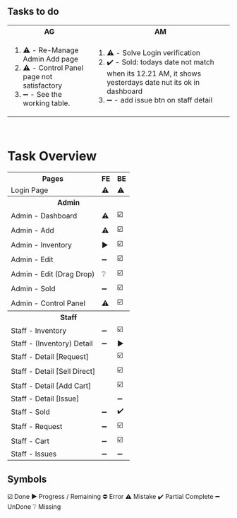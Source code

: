## Tasks to do
<table>
  <tr>
    <th>AG</th>
    <th>AM</th>
  </tr>
  <tr>
    <!-- list for AG -->
    <td>
      <ol>
        <li>⚠️ - Re-Manage Admin Add page</li>
        <li>⚠️ - Control Panel page not satisfactory</li>
        <li>➖ - See the working table.</li>
      </ol>
    </td>
    <!-- list for am -->
    <td>
      <ol>
        <li>⚠️ - Solve Login verification</li>
        <li>✔️ - Sold: todays date not match when its 12.21 AM, it shows yesterdays date nut its ok in dashboard</li>
        <li>➖ - add issue btn on staff detail</li>
      </ol>
    </td>
  </tr>
</table>
<br>

# Task Overview
<table aligh="center">
    <tr>
        <th>Pages</th>
        <th>FE</th>
        <th>BE</th>
    </tr>
  </tr>
  <td>Login Page</td>
    <td aligh="center">⚠️</td>
    <td aligh="center">⚠️</td>
  <tr>
  <tr>
      <th colspan="3">Admin</th>
  </tr>
  <tr>
      <td>Admin - Dashboard</td>
      <td aligh="center">⚠️</td>
      <td aligh="center">☑️</td>
  <tr>
  <tr aligh="center">
      <td>Admin - Add</td>
      <td aligh="center">⚠️</td>
      <td aligh="center">☑️</td>
  </tr>  
  <tr>
      <td>Admin - Inventory</td>
      <td aligh="center">▶️</td>
      <td aligh="center">☑️</td>
  </tr> 
  <tr>
      <td>Admin - Edit</td>
      <td aligh="center">➖</td>
      <td aligh="center">☑️</td>
  <tr>
  <tr>
      <td>Admin - Edit (Drag Drop)</td>
      <td aligh="center">❔</td>
      <td aligh="center">☑️</td>
  <tr>
  <tr>
    <td>Admin - Sold</td>
    <td aligh="center">➖</td>
    <td aligh="center">☑️</td>
  </tr>
  <tr>
      <td>Admin - Control Panel</td>
      <td aligh="center">⚠️</td>
      <td aligh="center">☑️</td>
  </tr>
  </tr>
  <tr>
      <th colspan="3">Staff</th>
  </tr>
      <td>Staff - Inventory</td>
      <td aligh="center">➖</td>
      <td aligh="center">☑️</td>
  <tr>
  <tr>
      <td>Staff - (Inventory) Detail</td>
      <td aligh="center">➖</td>
      <td aligh="center">▶️</td>
  </tr>
  <tr>
      <td colspan="2">Staff - Detail [Request]</td>
      <td aligh="center">☑️</td>
  </tr>
  <tr>
      <td colspan="2">Staff - Detail [Sell Direct]</td>
      <td aligh="center">☑️</td>
  </tr>
  <tr>
      <td colspan="2">Staff - Detail [Add Cart]</td>
      <td aligh="center">☑️</td>
  </tr>
  <tr>
      <td colspan="2">Staff - Detail [Issue]</td>
      <td aligh="center">➖</td>
  </tr>
  </tr>
      <td>Staff - Sold</td>
      <td aligh="center">➖</td>
      <td aligh="center">✔️</td>
  </tr>
  </tr>
      <td>Staff - Request</td>
      <td aligh="center">➖</td>
      <td aligh="center">☑️</td>
      </tr>
  </tr>
  <tr>
      <td>Staff - Cart</td>
      <td aligh="center">➖</td>
      <td aligh="center">☑️</td>
  </tr>
  <tr>
      <td>Staff - Issues</td>
      <td aligh="center">➖</td>
      <td aligh="center">➖</td>
  </tr>
</table>

## Symbols
☑️ Done
▶️ Progress / Remaining
⛔ Error
⚠️ Mistake
✔️ Partial Complete
➖ UnDone
❔ Missing
